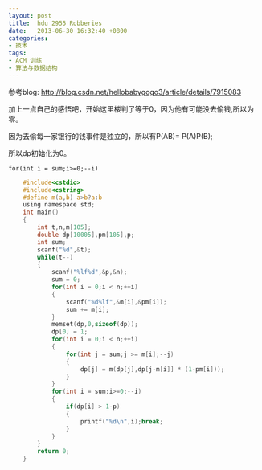 ```yaml
---
layout: post
title:  hdu 2955 Robberies
date:   2013-06-30 16:32:40 +0800
categories:
- 技术
tags:
- ACM 训练
- 算法与数据结构
---
```


参考blog:   http://blog.csdn.net/hellobabygogo3/article/details/7915083


加上一点自己的感悟吧，开始这里楼判了等于0，因为他有可能没去偷钱,所以为零。

因为去偷每一家银行的钱事件是独立的，所以有P(AB)= P(A)P(B);

所以dp初始化为0。

`for(int i = sum;i>=0;--i)`


```c
    #include<cstdio>
    #include<cstring>
    #define m(a,b) a>b?a:b
    using namespace std;
    int main()
    {
        int t,n,m[105];
        double dp[10005],pm[105],p;
        int sum;
        scanf("%d",&t);
        while(t--)
        {
            scanf("%lf%d",&p,&n);
            sum = 0;
            for(int i = 0;i < n;++i)
            {
                scanf("%d%lf",&m[i],&pm[i]);
                sum += m[i];
            }
            memset(dp,0,sizeof(dp));
            dp[0] = 1;
            for(int i = 0;i < n;++i)
            {
                for(int j = sum;j >= m[i];--j)
                {
                    dp[j] = m(dp[j],dp[j-m[i]] * (1-pm[i]));
                }
            }
            for(int i = sum;i>=0;--i)
            {
                if(dp[i] > 1-p)
                {
                    printf("%d\n",i);break;
                }
            }
        }
        return 0;
    }
```
